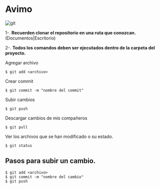 # Avimo


![git](https://www.syloper.com/wp-content/uploads/git_destacada-1024x426.png)

1-. **Recuerden clonar el repositorio en una ruta que conozcan.** (Documentos|Escritorio)

2-. **Todos los comandos deben ser ejecutados dentro de la carpeta del proyecto.**


Agregar archivo

```console
$ git add <archivo>
```

Crear commit

```console
$ git commit -m "nombre del commit"
```


Subir cambios
```console
$ git push
```


Descargar cambios de mis compañeros
```console
$ git pull
```

Ver los archivos que se han modificado o su estado.
```console
$ git status
```

## Pasos para subir un cambio.

```console
$ git add <archivo>
$ git commit -m "nombre del cambio"
$ git push
```
